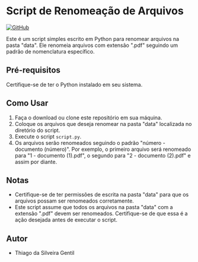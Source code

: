 # Script de Renomeação de Arquivos

[![GitHub](https://img.shields.io/badge/Visit-My%20Profile-0891B2?style=flat-square&logo=github)](https://github.com/Tgentil)

Este é um script simples escrito em Python para renomear arquivos na pasta "data". Ele renomeia arquivos com extensão ".pdf" seguindo um padrão de nomenclatura específico.

## Pré-requisitos

Certifique-se de ter o Python instalado em seu sistema.

## Como Usar

1. Faça o download ou clone este repositório em sua máquina.
2. Coloque os arquivos que deseja renomear na pasta "data" localizada no diretório do script.
3. Execute o script `script.py`.
4. Os arquivos serão renomeados seguindo o padrão "número - documento (número)". Por exemplo, o primeiro arquivo será renomeado para "1 - documento (1).pdf", o segundo para "2 - documento (2).pdf" e assim por diante.

## Notas

- Certifique-se de ter permissões de escrita na pasta "data" para que os arquivos possam ser renomeados corretamente.
- Este script assume que todos os arquivos na pasta "data" com a extensão ".pdf" devem ser renomeados. Certifique-se de que essa é a ação desejada antes de executar o script.

## Autor
* Thiago da Silveira Gentil